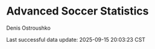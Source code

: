 # Advanced Soccer Statistics
Denis Ostroushko

<!-- gfm -->

Last successful data update: 2025-09-15 20:03:23 CST
